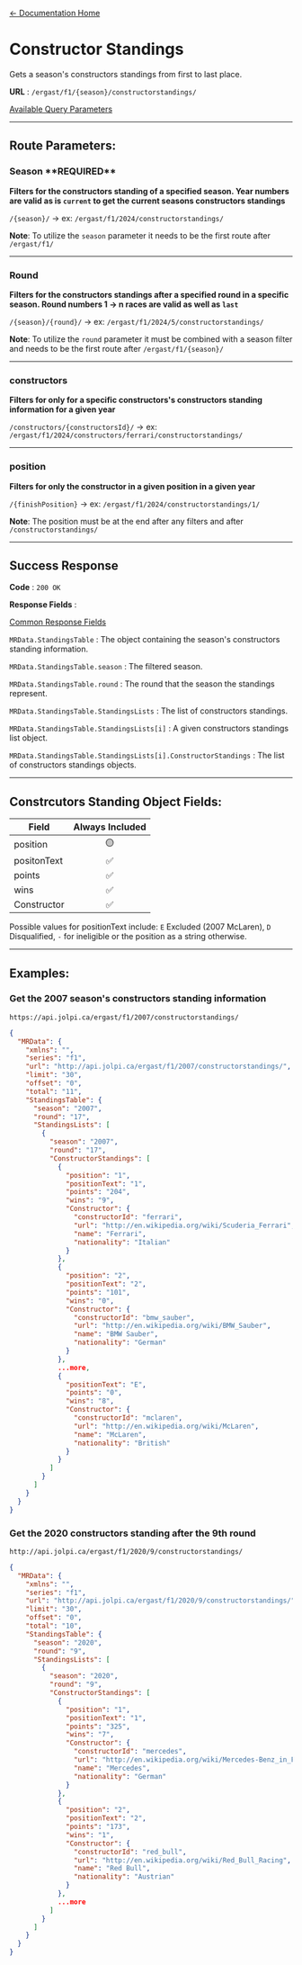 [← Documentation Home](/docs/README.md)
# Constructor Standings

Gets a season's constructors standings from first to last place.

**URL** : `/ergast/f1/{season}/constructorstandings/`

[Available Query Parameters](/docs/README.md#query-parameters)

---

## Route Parameters:

### Season \*\*REQUIRED\*\*

**Filters for the constructors standing of a specified season. Year numbers are valid as is `current` to get the current seasons constructors standings**

`/{season}/` -> ex: `/ergast/f1/2024/constructorstandings/`

**Note**: To utilize the `season` parameter it needs to be the first route after `/ergast/f1/`

---

### Round

**Filters for the constructors standings after a specified round in a specific season. Round numbers 1 -> n races are valid as well as `last`**

`/{season}/{round}/` -> ex: `/ergast/f1/2024/5/constructorstandings/`

**Note**: To utilize the `round` parameter it must be combined with a season filter and needs to be the first route after `/ergast/f1/{season}/`

---

### constructors

**Filters for only for a specific constructors's constructors standing information for a given year**

`/constructors/{constructorsId}/` -> ex: `/ergast/f1/2024/constructors/ferrari/constructorstandings/`

---

### position

**Filters for only the constructor in a given position in a given year**

`/{finishPosition}` -> ex: `/ergast/f1/2024/constructorstandings/1/`

**Note**: The position must be at the end after any filters and after `/constructorstandings/`

---

## Success Response

**Code** : `200 OK`

**Response Fields** :

[Common Response Fields](./README.md#common-response-fields)

`MRData.StandingsTable` : The object containing the season's constructors standing information.

`MRData.StandingsTable.season` : The filtered season.

`MRData.StandingsTable.round` : The round that the season the standings represent.

`MRData.StandingsTable.StandingsLists` : The list of constructors standings.

`MRData.StandingsTable.StandingsLists[i]` : A given constructors standings list object.

`MRData.StandingsTable.StandingsLists[i].ConstructorStandings` : The list of constructors standings objects.

---

## Constrcutors Standing Object Fields:

|Field|Always Included|
|---|:---:|
|position| 🟡 |
|positonText|✅|
|points|✅|
|wins|✅|
|Constructor|✅|
Possible values for positionText include: `E` Excluded (2007 McLaren), `D` Disqualified, `-` for ineligible or the position as a string otherwise.  

---

## Examples:

### Get the 2007 season's constructors standing information

`https://api.jolpi.ca/ergast/f1/2007/constructorstandings/`

```json
{
  "MRData": {
    "xmlns": "",
    "series": "f1",
    "url": "http://api.jolpi.ca/ergast/f1/2007/constructorstandings/",
    "limit": "30",
    "offset": "0",
    "total": "11",
    "StandingsTable": {
      "season": "2007",
      "round": "17",
      "StandingsLists": [
        {
          "season": "2007",
          "round": "17",
          "ConstructorStandings": [
            {
              "position": "1",
              "positionText": "1",
              "points": "204",
              "wins": "9",
              "Constructor": {
                "constructorId": "ferrari",
                "url": "http://en.wikipedia.org/wiki/Scuderia_Ferrari",
                "name": "Ferrari",
                "nationality": "Italian"
              }
            },
            {
              "position": "2",
              "positionText": "2",
              "points": "101",
              "wins": "0",
              "Constructor": {
                "constructorId": "bmw_sauber",
                "url": "http://en.wikipedia.org/wiki/BMW_Sauber",
                "name": "BMW Sauber",
                "nationality": "German"
              }
            },
            ...more,
            {
              "positionText": "E",
              "points": "0",
              "wins": "8",
              "Constructor": {
                "constructorId": "mclaren",
                "url": "http://en.wikipedia.org/wiki/McLaren",
                "name": "McLaren",
                "nationality": "British"
              }
            }
          ]
        }
      ]
    }
  }
}
```

### Get the 2020 constructors standing after the 9th round

`http://api.jolpi.ca/ergast/f1/2020/9/constructorstandings/`

```json
{
  "MRData": {
    "xmlns": "",
    "series": "f1",
    "url": "http://api.jolpi.ca/ergast/f1/2020/9/constructorstandings/",
    "limit": "30",
    "offset": "0",
    "total": "10",
    "StandingsTable": {
      "season": "2020",
      "round": "9",
      "StandingsLists": [
        {
          "season": "2020",
          "round": "9",
          "ConstructorStandings": [
            {
              "position": "1",
              "positionText": "1",
              "points": "325",
              "wins": "7",
              "Constructor": {
                "constructorId": "mercedes",
                "url": "http://en.wikipedia.org/wiki/Mercedes-Benz_in_Formula_One",
                "name": "Mercedes",
                "nationality": "German"
              }
            },
            {
              "position": "2",
              "positionText": "2",
              "points": "173",
              "wins": "1",
              "Constructor": {
                "constructorId": "red_bull",
                "url": "http://en.wikipedia.org/wiki/Red_Bull_Racing",
                "name": "Red Bull",
                "nationality": "Austrian"
              }
            },
            ...more
          ]
        }
      ]
    }
  }
}
```